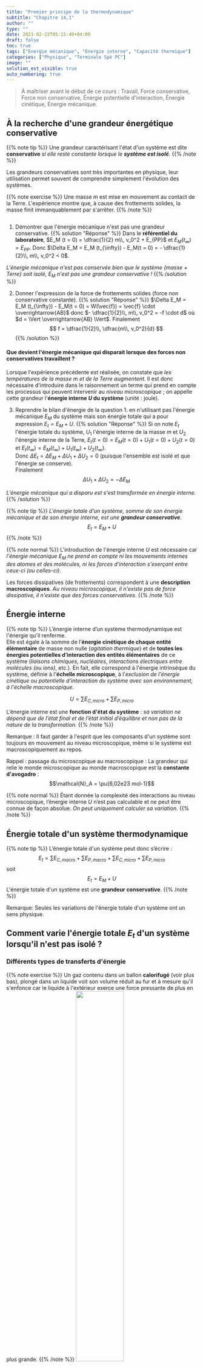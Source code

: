 ```yaml
---
title: "Premier principe de la thermodynamique"
subtitle: "Chapitre 14,1"
author: ""
type: ""
date: 2021-02-22T05:15:40+04:00
draft: false
toc: true
tags: ["Énergie mécanique", "Énergie interne", "Capacité thermique"]
categories: ["Physique", "Terminale Spé PC"]
image: ""
solution_est_visible: true
auto_numbering: true
---
```


> À maîtriser avant le début de ce cours : Travail, Force conservative, Force non conservative, Énergie potentielle d'interaction, Énergie cinétique, Énergie mécanique.

## À la recherche d'une grandeur énergétique conservative

{{% note tip %}}
Une grandeur caractérisant l'état d'un système est dite **conservative** *si elle reste constante lorsque le **système est isolé**.*
{{% /note %}}

Les grandeurs conservatives sont très importantes en physique, leur
utilisation permet souvent de comprendre simplement l'évolution des
systèmes.

{{% note exercise %}}
Une masse $m$ est mise en mouvement au contact de la Terre. L'expérience
montre que, à cause des frottements solides, la masse finit
immanquablement par s'arrêter.
{{% /note %}}

<img src="/terminales-pc/chap-14/chap-14-1/chap-14-1-1.png" alt="" width="" />

1. Démontrer que l'énergie mécanique n'est pas une grandeur conservative.
{{% solution "Réponse" %}}
Dans le **référentiel du laboratoire**,
$E_M (t = 0) = \dfrac{1}{2} m\\, v_0^2 + E_{PP}$ et $E_M (t_{\infty}) = E_{PP}$. Donc
$\Delta E_M = E_M (t_{\infty}) - E_M(t = 0) = - \dfrac{1}{2}\\, m\\, v_0^2 < 0$.

*L'énergie mécanique n'est pas conservée bien que le système {masse + Terre} soit isolé, $E_M$ n'est pas une grandeur conservative !*
{{% /solution %}}

2. Donner l'expression de la force de frottements solides (force non conservative constante).
{{% solution "Réponse" %}}
$\Delta E_M = E_M (t_{\infty}) - E_M(t = 0) = W(\vec{f}) = \vec{f} \cdot \overrightarrow{AB}$ donc $- \dfrac{1}{2}\\, m\\, v_0^2 = -f \cdot d$ où $d = \Vert \overrightarrow{AB} \Vert$. Finalement 
$$
    f = \dfrac{1}{2}\\, \dfrac{m\\, v_0^2}{d}
$$
{{% /solution %}}

#### Que devient l'énergie mécanique qui disparait lorsque des forces non conservatives travaillent ?

Lorsque l'expérience précédente est réalisée, on constate que *les températures de
la masse $m$ et de la Terre augmentent*. Il est donc nécessaire
d'introduire dans le raisonnement un terme qui prend en compte les
processus qui peuvent intervenir au *niveau microscopique* ; on appelle
cette grandeur l'**énergie interne $U$ du système** (unité : joule).

3. Reprendre le bilan d'énergie de la question 1. en n'utilisant pas l'énergie mécanique $E_M$ du système mais son énergie totale qui a pour expression $E_t = E_M + U$.
{{% solution "Réponse" %}}
Si on note $E_t$ l'énergie totale du système, $U_1$ l'énergie interne de la masse $m$ et $U_2$ l'énergie interne de la Terre,
$E_t (t = 0) = E_M (t = 0) + U_1 (t = 0) + U_2 (t = 0)$ et $E_t (t_{\infty}) = E_M(t_{\infty}) + U_1 (t_{\infty}) + U_2 (t_{\infty})$.\
Donc
$\Delta E_t = \Delta E_M + \Delta U_1 + \Delta U_2 = 0$ (puisque l'ensemble est isolé et que l'énergie se conserve).\
Finalement
$$\Delta U_1 + \Delta U_2 = - \Delta E_M$$ 

*L'énergie mécanique qui a disparu est s'est transformée en énergie interne.*
{{% /solution %}}

{{% note tip %}}
*L'énergie totale d'un système, somme de son énergie mécanique et de son énergie interne, est une **grandeur conservative**.*
$$E_t = E_M + U$$
{{% /note %}}

{{% note normal %}}
L'introduction de l'énergie interne $U$ est nécessaire car *l'énergie mécanique $E_M$ ne prend en compte ni les mouvements internes des atomes et des molécules, ni les forces d'interaction s'exerçant entre ceux-ci (ou celles-ci)*.

Les forces dissipatives (de frottements) correspondent à une **description macroscopiques**. *Au niveau microscopique, il n'existe pas de force dissipative, il n'existe que des forces conservatives*.
{{% /note %}}

## Énergie interne

{{% note tip %}}
L’énergie interne d’un système thermodynamique est l'énergie qu'il renferme.\
Elle est égale à la somme de l’**énergie cinétique de chaque entité élémentaire** de masse non nulle (*agitation thermique*) et de **toutes les énergies potentielles d’interaction des entités élémentaires** de ce système (*liaisons chimiques*, *nucléaires*, *interactions électriques entre molécules (ou ions)*, etc.). En fait, elle correspond à l'énergie intrinsèque du système, définie à l'**échelle microscopique**, à l'*exclusion de l'énergie cinétique ou potentielle d'interaction du système avec son environnement, à l'échelle macroscopique*.

$$U = \sum E_{C,micro} + \sum E_{P,micro}$$

L’énergie interne est une **fonction d'état du système** : *sa variation ne dépend que de l’état final et de l’état initial d’équilibre et non pas de la nature de la transformation.*
{{% /note %}}

Remarque
: Il faut garder à l'esprit que les composants d'un système sont toujours
en mouvement au niveau microscopique, même si le système est
macroscopiquement au repos.

Rappel : passage du microscopique au macroscopique
: La grandeur qui relie le monde microscopique au monde macroscopique est
la **constante d'avogadro** :
$$\mathcal{N}_A = \pu{6,02e23 mol-1}$$

{{% note normal %}}
Étant donnée la complexité des interactions au niveau microscopique, l’énergie interne 
$U$ n’est pas calculable et ne peut être connue de façon absolue. *On peut uniquement calculer sa variation*.
{{% /note %}}

## Énergie totale d'un système thermodynamique

{{% note tip %}}
L’énergie totale d'un système peut donc s’écrire :
$$E_t = \sum E_{C,macro} + \sum E_{P,macro} + \sum E_{C,micro} + \sum E_{P,micro}$$
soit
$$ E_t = E_M + U$$
L'énergie totale d'un système est une **grandeur conservative**.
{{% /note %}}

Remarque:
Seules les variations de l'énergie totale d'un système ont un sens physique.

## Comment varie l'énergie totale $E_t$ d'un système lorsqu'il n'est pas isolé ?

### Différents types de transferts d'énergie

{{% note exercise %}}
Un gaz contenu dans un ballon **calorifugé** (voir plus bas), plongé dans un liquide voit son volume réduit au fur et à mesure qu'il s'enfonce car le liquide à l'extérieur exerce une force pressante de plus en plus grande.
{{% /note %}}
<img src="/terminales-pc/chap-14/chap-14-1/chap-14-1-2.png" alt="" width="50%" />

4. Comment appelle-t-on le transfert d'énergie reçu par le gaz ?
{{% solution "Réponse" %}}
Le *point d'application de la force pressante se déplace*, cette dernière transfère donc de l'énergie par **travail** au système.
{{% /solution %}}

{{% note tip %}}
Lorsque le point d'application d'une force qui s'applique sur un système se déplace, de l'énergie est transférée au système (*algébriquement*). Ce type de transfert
s'appelle le **travail**.
{{% /note %}}

{{% note exercise %}}
Un gaz contenu dans une enceinte rigide est chauffé à l'aide d'une résistance électrique placée dans l'enceinte. Sa température s'élève.
{{% /note %}}

5. Comment appelle-t-on le transfert d'énergie reçu par le gaz ?
{{% solution "Réponse" %}}
L'énergie de ce système varie (la température s'élève) mais *aucune force ne voit son point d'application se déplacer* ! On appelle **chaleur** (ou **transfert thermique**) $Q$ le transfert d'énergie autre que le travail.
{{% /solution %}}

{{% note tip %}}
On appelle **chaleur** ou **transfert thermique**, le transfert d'énergie (algébrique) qui s'effectue sans *déplacement macroscopique* du point d'application d'une force qui agit sur le système. **L'origine de ce transfert est microscopique** et sera précisée un peu plus tard dans ce chapitre.
{{% /note %}}

{{% note normal %}}
Un système **calorifugé** est un système qui ne peut pas échanger
d'énergie sur forme thermique avec l'environnement.
{{% /note %}}

### Premier principe de la thermodynamique

<img src="/terminales-pc/chap-14/chap-14-1/chap-14-1-3.png" alt="" width="60%" />

{{% note tip %}}
La *variation d'énergie totale* d'un système est égale à la *somme des travaux des forces non conservatives qui agissent sur lui et de la chaleur* qui lui est transférée.
$$
    \Delta E_t = \Delta E_M + \Delta U = W \left( \text{forces non conservatives} \right) + Q
$$
{{% /note %}}

{{% note tip %}}
Si l'*énergie mécanique du système ne varie pas* (système macroscopiquement immobile, par exemple),
$$
    \Delta U = W \left( \text{forces non conservative} \right) + Q
$$
{{% /note %}}

## Capacité thermique d'un système incompressible

{{% note tip %}}
On appelle *capacité thermique*, l'énergie thermique qu'il faut fournir à un système qui *ne reçoit aucun travail*, dans **des conditions et une température données**, pour élever sa température de 1&nbsp;°C (ou 1K).

Si le **système est incompressible**, 
$$C = \dfrac{\Delta U}{\Delta T}$$ 

*Unité :* Joule par kelvin ou joule par degré celsius, $\pu{J.K-1}$.
{{% /note %}}

{{% note warning %}}
La capacité thermique dépend du corps considéré et de son état physique.
{{% /note %}}

La capacité thermique des solides et des liquides (phases condensées)
dépend assez peu des conditions expérimentales.

{{% note tip %}}
Si on introduit la **capacité thermique massique** $c = C / m$ où $m$
est la masse du système :

$$
    \Delta U = m\\, c\\, \Delta T = m\\, c\\, (T_f - T_i) = W \left( \text{forces non
     conservatives} \right) + Q
$$ 

*Unité de la capacité thermique massique :* joule par kelvin et par kg, $\pu{J.K-1.kg-1}$).
{{% /note %}}

## Transferts thermiques

### Différents transferts thermiques

{{% note tip %}}
Un transfert thermique peut s'effectuer selon plusieurs modes :

Conduction

:   *L'agitation thermique se transmet de proche en proche dans la
    matière, sans que celle-ci se déplace macroscopiquement.*

Convection

:   *L'agitation thermique se transmet de proche en proche dans la
    matière, avec un déplacement d'ensemble de celle-ci.*

Rayonnement

:   *L'absorption ou l'émission d'un rayonnement modifie l'agitation
    thermique. Ce mode de transfert ne nécessité pas la présence d'un
    milieu et peut s'effectuer dans le vide.*

{{% /note %}}


*Les transferts d'énergie d'origine thermique (la chaleur) se font
**spontanément** toujours du corps de température la plus élevée (corps
« chaud ») vers le corps de température la plus basse (corps « froid »)
; jamais dans l'autre sens. L'échange d'énergie est donc
**irréversible**.*


Fondamentalement, cette irréversibilité a pour source le comportement de
la nature à l'échelle microscopique : *le désordre au niveau
microscopique a une tendance naturelle à toujours augmenter, jamais à
diminuer* (si on considère les systèmes dans leur ensemble).

### Flux et résistance thermique

{{% note tip %}}
On appelle **flux thermique** l'énergie thermique transférée à travers une paroi par unité de temps.\
Ce transfert s'effectue toujours depuis le côté de la paroi dont la température est la plus élevée vers le côté de la paroi dont la température est la plus basse.
$$\varphi = \frac{Q}{\Delta t}$$ 

*Unité :* joule par seconde, soit watt.
{{% /note %}}

<img src="/terminales-pc/chap-14/chap-14-1/chap-14-1-4.png" alt="" width="60%" />

{{% note normal %}}
Si les températures $T_1$ et $T_2$ sont **constantes**, on peut montrer (doc. 14,3) que le flux thermique est proportionnel à la différence de ces températures
$\Delta T = T_1 - T_2$ :
$$
    \varphi = \dfrac{\Delta T}{R_{\text{th}}}
$$

$R_{\text{th}}$, par analogie avec l'électrocinétique, est appelée <strong>résistance thermique du matériau</strong> qui constitue la paroi et a pour expression
$$
    R_{\text{th}} = \dfrac{e}{S \lambda}
$$

où $e$ est l'épaisseur de la paroi, $S$ sa surface et $\lambda$ une constante <em>caractéristique du matériau</em>.

<em>Unité de $R_{\text{th}}$ :</em> kelvin seconde par joule, soit kelvin par watt.
{{% /note %}}

{{% note warning %}}
Pour une différence de températures donnée, plus la résistance thermique est grande, plus le flux thermique qui traverse la paroi est petit ; plus le matériau est **bon isolant thermique**.
{{% /note %}}


